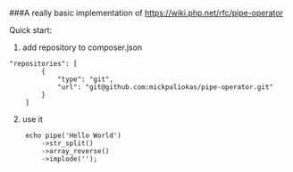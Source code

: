 ###A really basic implementation of 
https://wiki.php.net/rfc/pipe-operator

Quick start:

1. add repository to composer.json
```
"repositories": [
        {
            "type": "git",
            "url": "git@github.com:mickpaliokas/pipe-operator.git"
        }
    ]
```

2. use it
```
    echo pipe('Hello World')
        ->str_split()
        ->array_reverse()
        ->implode('');
```